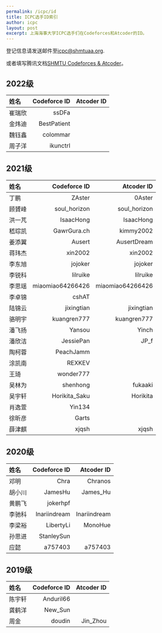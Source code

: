 ```yaml
---
permalink: /icpc/id
title: ICPC选手ID索引
author: icpc
layout: post
excerpt: 上海海事大学ICPC选手们在Codeforces和Atcoder的ID。
---
```


登记信息请发送邮件至[icpc@shmtuaa.org](mailto:icpc@shmtuaa.org).

或者填写腾讯文档[SHMTU Codeforces & Atcoder](https://docs.qq.com/sheet/DUlBLV295UHJ6Zkhq?tab=BB08J2)。

## 2022级

| 姓名   | Codeforce ID | Atcoder ID |
|:-----|-------------:|-----------:|
| 崔瑞欣	 |        ssDFa ||
| 金炜迪	 |  BestPatient ||
| 魏钰鑫	 |     colommar ||
| 周子洋	 |     ikunctrl ||

## 2021级

| 姓名   |       Codeforce ID |       Atcoder ID |
|:-----|-------------------:|-----------------:|
| 丁鹏	  |            ZAster	 |           0Aster |
| 顾贇峰  |     	soul_horizon	 |     soul_horizon |
| 洪一芃  |        	IsaacHong	 |        IsaacHong |
| 嵇琮凯  |       	GawrGura.ch |       	kimmy2002 |
| 姜添翼  |            	Ausert |     	AusertDream |
| 蒋玮杰  |           	xin2002 |         	xin2002 |
| 李东旭  |           	jojoker |         	jojoker |
| 李锐科  |          	lilruike |        	lilruike |
| 李思瑶  | 	miaomiao64266426	 | miaomiao64266426 |
| 李卓锦	 |              cshAT ||
| 陆锦云  |        	jixingtian |      	jixingtian |
| 骆明宇  |      	kuangren777	 |      kuangren777 |
| 潘飞扬  |            	Yansou |           	Yinch |
| 潘欣洁  |         	JessiePan |            	JP_f |
| 陶柯蓉  |         	PeachJamm ||
| 涂凯南  |            	REXKEV ||
| 王琦	  |          wonder777 ||
| 吴林为  |         	shenhong	 |          fukaaki |
| 吴宇轩  |    	Horikita_Saku	 |         Horikita |
| 肖逸萱  |            	Yin134 ||
| 徐昕彦	 |              Garts ||
| 薛津麒  |            	xjqsh	 |            xjqsh |

## 2020级

| 姓名   |  Codeforce ID |   Atcoder ID |
|:-----|--------------:|-------------:|
| 邓明	  |         Chra	 |      Chranos |
| 胡小川	 |      JamesHu	 |     James_Hu |
| 黄鹏飞	 |      jokerhpf ||
| 李驰科	 | Inariindream	 | Inariindream |
| 李梁裕	 |    LibertyLi	 |      MonoHue |
| 孙思进	 |    StanleySun ||
| 应懿	  |      a757403	 |      a757403 |

## 2019级

| 姓名   | Codeforce ID | Atcoder ID |
|:-----|-------------:|-----------:|
| 陈宇轩  |   	Anduril66 ||
| 龚鹤洋	 |      New_Sun ||
| 周金	  |      doudin	 |   Jin_Zhou |
